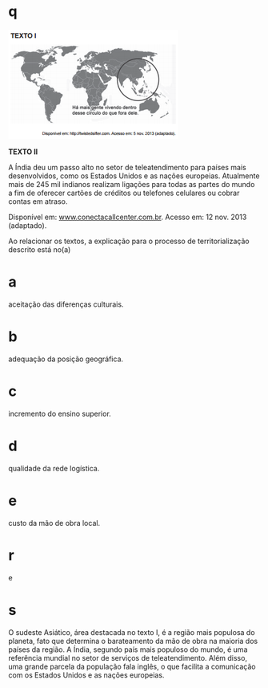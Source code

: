 # q
![](f8423b4b-66d3-53d9-e4dd-3e09b01bc4f9.png)

**TEXTO II**

A Índia deu um passo alto no setor de teleatendimento para países mais desenvolvidos, como os Estados Unidos e as nações europeias. Atualmente mais de 245 mil indianos realizam ligações para todas as partes do mundo a fim de oferecer cartões de créditos ou telefones celulares ou cobrar contas em atraso.

Disponível em: www.conectacallcenter.com.br. Acesso em: 12 nov. 2013 (adaptado).

Ao relacionar os textos, a explicação para o processo de territorialização descrito está no(a)

# a
aceitação das diferenças culturais.

# b
adequação da posição geográfica.

# c
incremento do ensino superior.

# d
qualidade da rede logística.

# e
custo da mão de obra local.

# r
e

# s
O sudeste Asiático, área destacada no texto I, é a região mais populosa do planeta, fato que determina o barateamento da mão de obra na maioria dos países da região. A Índia, segundo país mais populoso do mundo, é uma referência mundial no setor de serviços de teleatendimento. Além disso, uma grande parcela da população fala inglês, o que facilita a comunicação com os Estados Unidos e as nações europeias.
